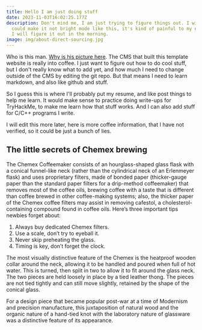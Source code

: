 ```yaml
---
title: Hello I am just doing stuff
date: 2023-11-03T16:02:25.177Z
description: Don't mind me, I am just trying to figure things out. I wish I
  could make it not bright mode like this, it's kind of painful to my eyes. But
  I will figure it out in the morning.
image: img/about-direct-sourcing.jpg
---
```


Who is this man. [Why is his picture here](/wdwdw). The CMS that built this template website is really into coffee. I just want to figure out how to do cool stuff, but I don't really know what to add yet, and how much I need to change outside of the CMS by editing the git repo. But that means I need to learn markdown, and also like github and stuff.

So I guess this is where I'll probably put my resume, and like post things to help me learn. It would make sense to practice doing write-ups for TryHackMe, to make me learn how that stuff works. And I can also add stuff for C/C++ programs I write.

I will edit this more later, here is more coffee information, that I have not verified, so it could be just a bunch of lies.
## The little secrets of Chemex brewing

The Chemex Coffeemaker consists of an hourglass-shaped glass flask with a conical funnel-like neck (rather than the cylindrical neck of an Erlenmeyer flask) and uses proprietary filters, made of bonded paper (thicker-gauge paper than the standard paper filters for a drip-method coffeemaker) that removes most of the coffee oils, brewing coffee with a taste that is different than coffee brewed in other coffee-making systems; also, the thicker paper of the Chemex coffee filters may assist in removing cafestol, a cholesterol-containing compound found in coffee oils. Here’s three important tips newbies forget about:

1. Always buy dedicated Chemex filters.
2. Use a scale, don’t try to eyeball it.
3. Never skip preheating the glass.
4. Timing is key, don’t forget the clock.

The most visually distinctive feature of the Chemex is the heatproof wooden collar around the neck, allowing it to be handled and poured when full of hot water. This is turned, then split in two to allow it to fit around the glass neck. The two pieces are held loosely in place by a tied leather thong. The pieces are not tied tightly and can still move slightly, retained by the shape of the conical glass.

For a design piece that became popular post-war at a time of Modernism and precision manufacture, this juxtaposition of natural wood and the organic nature of a hand-tied knot with the laboratory nature of glassware was a distinctive feature of its appearance.
